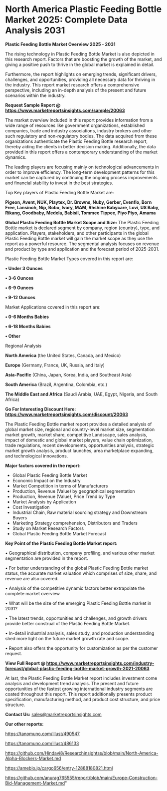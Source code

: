 # North America Plastic Feeding Bottle Market 2025: Complete Data Analysis 2031

<Strong> Plastic Feeding Bottle Market Overview 2025 - 2031</strong>

The rising technology in Plastic Feeding Bottle Market is also depicted in this research report. Factors that are boosting the growth of the market, and giving a positive push to thrive in the global market is explained in detail.

Furthermore, the report highlights on emerging trends, significant drivers, challenges, and opportunities, providing all necessary data for thriving in the industry. This report market research offers a comprehensive perspective, including an in-depth analysis of the present and future scenarios within the industry.

<strong>Request Sample Report @ <a href=https://www.marketreportsinsights.com/sample/20063>https://www.marketreportsinsights.com/sample/20063</a></strong>

The market overview included in this report provides information from a wide range of resources like government organizations, established companies, trade and industry associations, industry brokers and other such regulatory and non-regulatory bodies. The data acquired from these organizations authenticate the Plastic Feeding Bottle research report, thereby aiding the clients in better decision making. Additionally, the data provided in this report offers a contemporary understanding of the market dynamics.

The leading players are focusing mainly on technological advancements in order to improve efficiency. The long-term development patterns for this market can be captured by continuing the ongoing process improvements and financial stability to invest in the best strategies.

Top Key players of Plastic Feeding Bottle Market are:

<strong>Pigeon, Avent, NUK, Playtex, Dr. Browns, Nuby, Gerber, Evenflo, Born Free, Lansinoh, Nip, Bobo, Ivory, MAM, Rhshine Babycare, Lovi, US Baby, Rikang, Goodbaby, Medela, Babisil, Tommee Tippee, Piyo Piyo, Amama</strong>

<strong><b>Global Plastic Feeding Bottle Market Scope and Size:</b></strong>
The Plastic Feeding Bottle market is declared segment by company, region (country), type, and application. Players, stakeholders, and other participants in the global Plastic Feeding Bottle market will gain the market scope as they use the report as a powerful resource. The segmental analysis focuses on revenue and product by type and application and the forecast period of 2025-2031.

Plastic Feeding Bottle Market Types covered in this report are:

<strong>• Under 3 Ounces

• 3-6 Ounces

• 6-9 Ounces

• 9-12 Ounces</strong>

Market Applications covered in this report are:

<strong>• 0-6 Months Babies

• 6-18 Months Babies

• Other</strong> 

Regional Analysis

<strong>North America</strong> (the United States, Canada, and Mexico)

<strong>Europe</strong> (Germany, France, UK, Russia, and Italy)

<strong>Asia-Pacific</strong> (China, Japan, Korea, India, and Southeast Asia)

<strong>South America</strong> (Brazil, Argentina, Colombia, etc.)

<strong>The Middle East and Africa</strong> (Saudi Arabia, UAE, Egypt, Nigeria, and South Africa)

<strong>Go For Interesting Discount Here: <a href=https://www.marketreportsinsights.com/discount/20063>https://www.marketreportsinsights.com/discount/20063</a></strong>

The Plastic Feeding Bottle market report provides a detailed analysis of global market size, regional and country-level market size, segmentation market growth, market share, competitive Landscape, sales analysis, impact of domestic and global market players, value chain optimization, trade regulations, recent developments, opportunities analysis, strategic market growth analysis, product launches, area marketplace expanding, and technological innovations.

<strong><b>Major factors covered in the report:</b></strong>
<ul>
  <li>Global Plastic Feeding Bottle Market </li>
  <li>Economic Impact on the Industry</li>
  <li>Market Competition in terms of Manufacturers</li>
  <li>Production, Revenue (Value) by geographical segmentation</li>
  <li>Production, Revenue (Value), Price Trend by Type</li>
  <li>Market Analysis by Application</li>
  <li>Cost Investigation</li>
  <li>Industrial Chain, Raw material sourcing strategy and Downstream Buyers</li>
  <li>Marketing Strategy comprehension, Distributors and Traders</li>
  <li>Study on Market Research Factors</li>
  <li>Global Plastic Feeding Bottle Market Forecast</li>
</ul>

<strong><b>Key Point of the Plastic Feeding Bottle Market report:</b></strong>

• Geographical distribution, company profiling, and various other market segmentation are provided in the report.

• For better understanding of the global Plastic Feeding Bottle market status, the accurate market valuation which comprises of size, share, and revenue are also covered.

• Analysis of the competitive dynamic factors better extrapolate the complete market overview

• What will be the size of the emerging Plastic Feeding Bottle market in 2031?

• The latest trends, opportunities and challenges, and growth drivers provide better construal of the Plastic Feeding Bottle Market.

• In-detail industrial analysis, sales study, and production understanding shed more light on the future market growth rate and scope.

• Report also offers the opportunity for customization as per the customer request.

<strong><b>View Full Report @ <a href=https://www.marketreportsinsights.com/industry-forecast/global-plastic-feeding-bottle-market-growth-2021-20063>https://www.marketreportsinsights.com/industry-forecast/global-plastic-feeding-bottle-market-growth-2021-20063</a></b></strong>


At last, the Plastic Feeding Bottle Market report includes investment come analysis and development trend analysis. The present and future opportunities of the fastest growing international industry segments are coated throughout this report. This report additionally presents product specification, manufacturing method, and product cost structure, and price structure.

<strong>Contact Us:</strong>
sales@marketreportsinsights.com

<strong>Our other reports:</strong>

<a href=https://tanomuno.com/illust/490547>https://tanomuno.com/illust/490547</a>

<a href=https://tanomuno.com/illust/486133>https://tanomuno.com/illust/486133</a>

<a href=https://github.com/Hindavi8/Researchinsightss/blob/main/North-America-Alpha-Blockers-Market.md>https://github.com/Hindavi8/Researchinsightss/blob/main/North-America-Alpha-Blockers-Market.md</a>

<a href=https://ameblo.jp/cargo656/entry-12888180821.html>https://ameblo.jp/cargo656/entry-12888180821.html</a>

<a href=https://github.com/anurag765555/report/blob/main/Europe-Construction-Bid-Management-Market.md>https://github.com/anurag765555/report/blob/main/Europe-Construction-Bid-Management-Market.md</a>"
